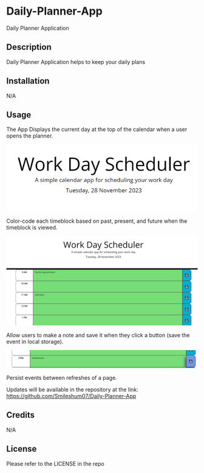 # Daily-Planner-App

Daily Planner Application

## Description

Daily Planner Application helps to keep your daily plans

## Installation

N/A

## Usage

The App Displays the current day at the top of the calendar when a user opens the planner.

![Alt text](image.png)

Color-code each timeblock based on past, present, and future when the timeblock is viewed.

![Alt text](image-1.png)

Allow users to make a note and save it when they click a button (save the event in local storage).

![Alt text](image-2.png)

Persist events between refreshes of a page.

Updates will be available in the repository at the link:
https://github.com/Smileshum07/Daily-Planner-App

## Credits

N/A

## License

Please refer to the LICENSE in the repo
